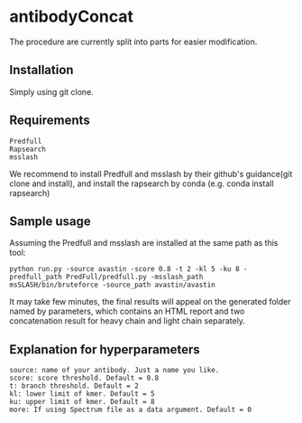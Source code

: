 # antibodyConcat
The procedure are currently split into parts for easier modification.

## Installation
Simply using git clone.

## Requirements
    Predfull
    Rapsearch
    msslash
We recommend to install Predfull and msslash by their github's guidance(git clone and install), and install the rapsearch by conda (e.g. conda install rapsearch)

## Sample usage
Assuming the Predfull and msslash are installed at the same path as this tool:

    python run.py -source avastin -score 0.8 -t 2 -kl 5 -ku 8 -predfull_path PredFull/predfull.py -msslash_path msSLASH/bin/bruteforce -source_path avastin/avastin
It may take few minutes, the final results will appeal on the generated folder named by parameters, which contains an HTML report and two concatenation result for heavy chain and light chain separately. 

## Explanation for hyperparameters
    source: name of your antibody. Just a name you like.
    score: score threshold. Default = 0.8
    t: branch threshold. Default = 2
    kl: lower limit of kmer. Default = 5
    ku: upper limit of kmer. Default = 8
    more: If using Spectrum file as a data argument. Default = 0
